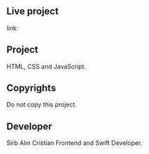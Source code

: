 ## Live project
link: 

## Project
HTML, CSS and JavaScript.

## Copyrights
Do not copy this project.

## Developer
Sirb Alin Cristian Frontend and Swift Developer.